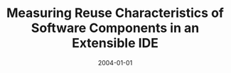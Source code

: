 ---
abstract: ''
authors:
- Karem Hussein
date: '2004-01-01'
featured: false
publication_types:
- '7'
publishDate: '2004-01-01'
title: Measuring Reuse Characteristics of Software Components in an Extensible IDE
url_pdf: ''
---